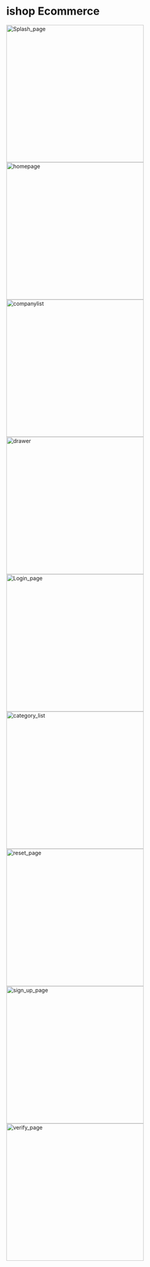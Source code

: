 # ishop Ecommerce

<img align="left" alt="Splash_page" width="360px"  src="https://github.com/mosfeqanik/ishop/blob/main/screenshots/1.jpeg" />
<img align="left" alt="homepage" width="360px"  src="https://github.com/mosfeqanik/ishop/blob/main/screenshots/homepage.jpeg" />
<img align="left" alt="companylist" width="360px"  src="https://github.com/mosfeqanik/ishop/blob/main/screenshots/companylist.jpeg" />
<img align="left" alt="drawer" width="360px"  src="https://github.com/mosfeqanik/ishop/blob/main/screenshots/drawer.jpeg" />
<img align="left" alt="Login_page" width="360px"  src="https://github.com/mosfeqanik/ishop/blob/main/screenshots/Login_page.jpeg" />
<img align="left" alt="category_list" width="360px"  src="https://github.com/mosfeqanik/ishop/blob/main/screenshots/category_list.jpeg" />
<img align="left" alt="reset_page" width="360px"  src="https://github.com/mosfeqanik/ishop/blob/main/screenshots/reset_page.jpeg" />
<img align="left" alt="sign_up_page" width="360px"  src="https://github.com/mosfeqanik/ishop/blob/main/screenshots/sign_up_page.jpeg" />
<img align="left" alt="verify_page" width="360px"  src="https://github.com/mosfeqanik/ishop/blob/main/screenshots/verify_page.jpeg" />
